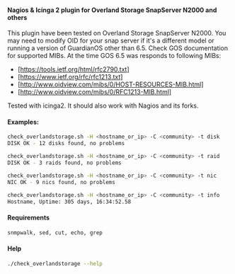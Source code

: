 #### Nagios & Icinga 2 plugin for Overland Storage SnapServer N2000 and others

This plugin have been tested on Overland Storage SnapServer N2000. You may need to modify OID for your snap server if it's a different model or running a version of GuardianOS other than 6.5. Check GOS documentation for supported MIBs. At the time GOS 6.5 was responds to following MIBs:

* [https://tools.ietf.org/html/rfc2790.txt]
* [https://www.ietf.org/rfc/rfc1213.txt]
* [http://www.oidview.com/mibs/0/HOST-RESOURCES-MIB.html]
* [http://www.oidview.com/mibs/0/RFC1213-MIB.html]

Tested with icinga2. It should also work with Nagios and its forks.

#### Examples:
```sh
check_overlandstorage.sh -H <hostname_or_ip> -C <community> -t disk
DISK OK - 12 disks found, no problems

check_overlandstorage.sh -H <hostname_or_ip> -C <community> -t raid
DISK OK - 3 raids found, no problems

check_overlandstorage.sh -H <hostname_or_ip> -C <community> -t nic
NIC OK - 9 nics found, no problems

check_overlandstorage.sh -H <hostname_or_ip> -C <community> -t info
Hostname, Uptime: 305 days, 16:34:52.58
```

#### Requirements
```sh
snmpwalk, sed, cut, echo, grep
```

#### Help
```sh
./check_overlandstorage --help
```
